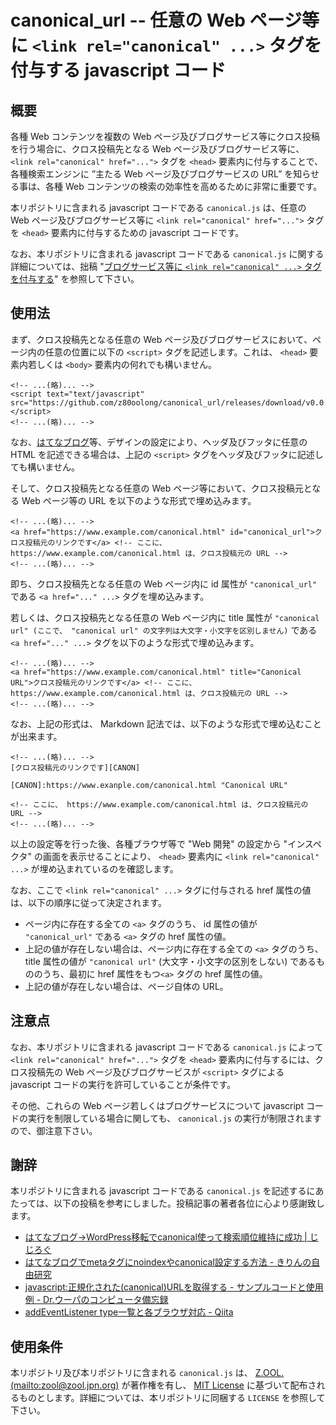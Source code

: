 # canonical_url -- 任意の Web ページ等に ```<link rel="canonical" ...>``` タグを付与する javascript コード

## 概要

各種 Web コンテンツを複数の Web ページ及びブログサービス等にクロス投稿を行う場合に、クロス投稿先となる Web ページ及びブログサービス等に、 ```<link rel="canonical" href="...">``` タグを ```<head>``` 要素内に付与することで、各種検索エンジンに ”主たる Web ページ及びブログサービスの URL” を知らせる事は、各種 Web コンテンツの検索の効率性を高めるために非常に重要です。

本リポジトリに含まれる javascript コードである ```canonical.js``` は、任意の Web ページ及びブログサービス等に ```<link rel="canonical" href="...">``` タグを ```<head>``` 要素内に付与するための javascript コードです。

なお、本リポジトリに含まれる javascript コードである ```canonical.js``` に関する詳細については、拙稿 "[ブログサービス等に ```<link rel="canonical" ...>``` タグを付与する][QRN1]" を参照して下さい。

## 使用法

まず、クロス投稿先となる任意の Web ページ及びブログサービスにおいて、ページ内の任意の位置に以下の ```<script>``` タグを記述します。これは、 ```<head>``` 要素内若しくは ```<body>``` 要素内の何れでも構いません。

```
<!-- ...(略)... -->
<script text="text/javascript" src="https://github.com/z80oolong/canonical_url/releases/download/v0.0.2/canonical.js"></script>
<!-- ...(略)... -->
```

なお、[はてなブログ][HATE]等、デザインの設定により、ヘッダ及びフッタに任意の HTML を記述できる場合は、上記の ```<script>``` タグをヘッダ及びフッタに記述しても構いません。

そして、クロス投稿先となる任意の Web ページ等において、クロス投稿元となる Web ページ等の URL を以下のような形式で埋め込みます。

```
<!-- ...(略)... -->
<a href="https://www.example.com/canonical.html" id="canonical_url">クロス投稿元のリンクです</a> <!-- ここに、 https://www.example.com/canonical.html は、クロス投稿元の URL -->
<!-- ...(略)... -->
```

即ち、クロス投稿先となる任意の Web ページ内に id 属性が ```"canonical_url"``` である ```<a href="..." ...>``` タグを埋め込みます。

若しくは、クロス投稿先となる任意の Web ページ内に title 属性が ```"canonical url" (ここで、 "canonical url" の文字列は大文字・小文字を区別しません)``` である ```<a href="..." ...>``` タグを以下のような形式で埋め込みます。

```
<!-- ...(略)... -->
<a href="https://www.example.com/canonical.html" title="Canonical URL">クロス投稿元のリンクです</a> <!-- ここに、 https://www.example.com/canonical.html は、クロス投稿元の URL -->
<!-- ...(略)... -->
```

なお、上記の形式は、 Markdown 記法では、以下のような形式で埋め込むことが出来ます。

```
<!-- ...(略)... -->
[クロス投稿元のリンクです][CANON]

[CANON]:https://www.exanple.com/canonical.html "Canonical URL"

<!-- ここに、 https://www.example.com/canonical.html は、クロス投稿元の URL -->
<!-- ...(略)... -->
```

以上の設定等を行った後、各種ブラウザ等で "Web 開発" の設定から "インスペクタ" の画面を表示せることにより、 ```<head>``` 要素内に ```<link rel="canonical" ...>``` が埋め込まれているのを確認します。

なお、ここで ```<link rel="canonical" ...>``` タグに付与される href 属性の値は、以下の順序に従って決定されます。

- ページ内に存在する全ての ```<a>``` タグのうち、 id 属性の値が ```"canonical_url"``` である ```<a>``` タグの href 属性の値。
- 上記の値が存在しない場合は、ページ内に存在する全ての ```<a>``` タグのうち、 title 属性の値が ```"canonical url"``` (大文字・小文字の区別をしない) であるもののうち、最初に href 属性をもつ```<a>``` タグの href 属性の値。
- 上記の値が存在しない場合は、ページ自体の URL。

## 注意点

なお、本リポジトリに含まれる javascript コードである ```canonical.js``` によって```<link rel="canonical" href="...">``` タグを ```<head>``` 要素内に付与するには、クロス投稿先の Web ページ及びブログサービスが ```<script>``` タグによる javascript コードの実行を許可していることが条件です。
 
その他、これらの Web ページ若しくはブログサービスについて javascript コードの実行を制限している場合に関しても、 ```canonical.js``` の実行が制限されますので、御注意下さい。

## 謝辞

本リポジトリに含まれる javascript コードである ```canonical.js``` を記述するにあたっては、以下の投稿を参考にしました。投稿記事の著者各位に心より感謝致します。

- [はてなブログ→WordPress移転でcanonical使って検索順位維持に成功 | じじろぐ][JIJI]
- [はてなブログでmetaタグにnoindexやcanonical設定する方法 - きりんの自由研究][KIRI]
- [javascript:正規化された(canonical)URLを取得する - サンプルコードと使用例 - Dr.ウーパのコンピュータ備忘録][UUPA]
- [addEventListener type一覧と各ブラウザ対応 - Qiita][MRPE]

## 使用条件

本リポジトリ及び本リポジトリに含まれる ```canonical.js``` は、 [Z.OOL. (mailto:zool@zool.jpn.org)][ZOOL] が著作権を有し、 [MIT License][MITL] に基づいて配布されるものとします。詳細については、本リポジトリに同梱する ```LICENSE``` を参照して下さい。

<!-- 外部リンク一覧 -->

[QRN1]:https://z80oolong.qrunch.io/entries/rTn7c3y1wYUbWOBU
[HATE]:https://hatenablog.com/
[JIJI]:http://asean-info.net/jijilog/17021401-hatenablog-wordpress-transfer/
[KIRI]:http://giraffyk1.hatenablog.com/entry/hatena-blog-force-meta-tag
[UUPA]:http://upa-pc.blogspot.com/2015/03/javascript-canonical-url-get.html?m=1
[MRPE]:https://qiita.com/mrpero/items/156968e3512d42fffc5e
[MITL]:https://opensource.org/licenses/MIT
[ZOOL]:http://zool.jpn.org/
